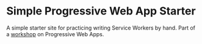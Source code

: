 # Simple Progressive Web App Starter

A simple starter site for practicing writing Service Workers by hand. Part of a [workshop](https://code.lengstorf.com/presentations/progressive-web-apps/slides/#/) on Progressive Web Apps.
